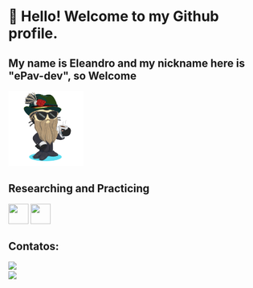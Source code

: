 # 👋 Hello! Welcome to my Github profile.
## My name is Eleandro and my nickname here is "ePav-dev", so Welcome
<picture> <img src="octocat-1738334974520.png" alt="Tjena" width="150" /> </picture>

## Researching and Practicing
<img loading="lazy" src="https://cdn.jsdelivr.net/gh/devicons/devicon/icons/git/git-original.svg" width="40" height="40"/> <img loading="lazy" src="https://cdn.jsdelivr.net/gh/devicons/devicon/icons/arduino/arduino-original.svg" width="40" height="40"/>

## Contatos:

<div>
<!--<a href="https://www.youtube.com/seu-canal-youtube-aqui" target="_blank"><img loading="lazy" src="https://img.shields.io/badge/YouTube-FF0000?style=for-the-badge&logo=youtube&logoColor=white" target="_blank"></a>
<a href="https://instagram.com/seu-usuário-instagram-aqui" target="_blank"><img loading="lazy" src="https://img.shields.io/badge/-Instagram-%23E4405F?style=for-the-badge&logo=instagram&logoColor=white" target="_blank"></a>
<a href="https://www.twitch.tv/seu-usuário-aqui" target="_blank"><img loading="lazy" src="https://img.shields.io/badge/Twitch-9146FF?style=for-the-badge&logo=twitch&logoColor=white" target="_blank"></a>
<a href="https://www.linkedin.com/in/seu-usuário-linkedln-aqui" target="_blank"><img loading="lazy" src="https://img.shields.io/badge/-LinkedIn-%230077B5?style=for-the-badge&logo=linkedin&logoColor=white" target="_blank"></a>-->   
<a href = "mailto:eleandro@pavanatti.com.br"><img loading="lazy" src="https://img.shields.io/badge/Gmail-D14836?style=for-the-badge&logo=gmail&logoColor=white" target="_blank"></a>
</div>

<div>
<a href="https://github.com/seu-usuário-aqui">
<!--<img loading="lazy" height="180em" src="https://github-readme-stats.vercel.app/api/top-langs/?username=ePav-dev&layout=compact&langs_count=7&theme=dracula"/>-->
<img loading="lazy" height="180em" src="https://github-readme-stats.vercel.app/api?username=ePav-dev&show_icons=true&theme=dracula&include_all_commits=true&count_private=true"/>
</div>



<!--
**ePav-dev/ePav-dev** is a ✨ _special_ ✨ repository because its `README.md` (this file) appears on your GitHub profile.

Here are some ideas to get you started:

- 🔭 I’m currently working on ...
- 🌱 I’m currently learning ...
- 👯 I’m looking to collaborate on ...
- 🤔 I’m looking for help with ...
- 💬 Ask me about ...
- 📫 How to reach me: ...
- 😄 Pronouns: ...
- ⚡ Fun fact: ...
-->
